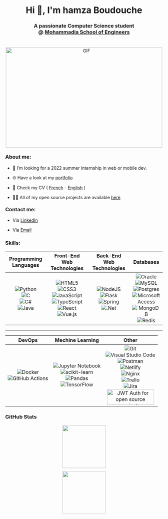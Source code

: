 <h1 align="center">Hi 👋, I'm hamza Boudouche</h1>
<h3 align="center">A passionate Computer Science student <br> @ <a href="https://www.emi.ac.ma/">Mohammadia School of Engineers</a></h3>
<h1></h1>
<p align="center">
<img align="center" alt="GIF" src="https://cdn.dribbble.com/users/1059583/screenshots/4171367/coding-freak.gif" width="500" height="320" style="  display: block; margin-left: auto;margin-right: auto;"/>
</p>
<h3 align="left" style="margin-top: 20px;">About me:</h3>

- 🔭 I’m looking for a 2022 summer internship in web or mobile dev.

- 🌐 Have a look at my [portfolio](https://hboudouche.netlify.com)

- 📄 Check my CV ( [French](https://www.canva.com/design/DAEmahutfVk/pBV5kXP7led1BStE_lwb2w/view?utm_content=DAEmahutfVk&utm_campaign=designshare&utm_medium=link2&utm_source=sharebutton) - [English](https://www.canva.com/design/DAE8BbK2Xcc/naer-PsNDrJQCinprKR3qw/view?utm_content=DAE8BbK2Xcc&utm_campaign=designshare&utm_medium=link2&utm_source=sharebutton) )

- 👨‍💻 All of my open source projects are available [here](https://github.com/hamza-boudouche?tab=repositories)

<h3 align="left" style="margin-top: 20px;">Contact me:</h3>

- Via [LinkedIn](https://www.linkedin.com/in/hamza-boudouche-052b53167/)

- Via <a href = "mailto: boudouche.hamza.11@gmail.com">Email</a>

### Skills:  
  
| Programming Languages | Front-End Web Technologies | Back-End Web Technologies |  Databases  |
| :--: | :--: | :--: | :--: |
|![Python](https://img.shields.io/badge/python-3670A0?style=for-the-badge&logo=python&logoColor=ffdd54)<br>![C](https://img.shields.io/badge/c-%2300599C.svg?style=for-the-badge&logo=c&logoColor=white)<br>![C#](https://img.shields.io/badge/c%23-%23239120.svg?style=for-the-badge&logo=c-sharp&logoColor=white)<br>![Java](https://img.shields.io/badge/java-%23ED8B00.svg?style=for-the-badge&logo=java&logoColor=white)<br>|![HTML5](https://img.shields.io/badge/html5-%23E34F26.svg?style=for-the-badge&logo=html5&logoColor=white)<br>![CSS3](https://img.shields.io/badge/css3-%231572B6.svg?style=for-the-badge&logo=css3&logoColor=white)<br>![JavaScript](https://img.shields.io/badge/javascript-%23323330.svg?style=for-the-badge&logo=javascript&logoColor=%23F7DF1E)<br>![TypeScript](https://img.shields.io/badge/typescript-%23007ACC.svg?style=for-the-badge&logo=typescript&logoColor=white)<br>![React](https://img.shields.io/badge/react-%2320232a.svg?style=for-the-badge&logo=react&logoColor=%2361DAFB)<br>![Vue.js](https://img.shields.io/badge/vuejs-%2335495e.svg?style=for-the-badge&logo=vuedotjs&logoColor=%234FC08D)<br>|![NodeJS](https://img.shields.io/badge/node.js-6DA55F?style=for-the-badge&logo=node.js&logoColor=white)<br>![Flask](https://img.shields.io/badge/flask-%23000.svg?style=for-the-badge&logo=flask&logoColor=white)<br>![Spring](https://img.shields.io/badge/spring-%236DB33F.svg?style=for-the-badge&logo=spring&logoColor=white)<br>![.Net](https://img.shields.io/badge/.NET-5C2D91?style=for-the-badge&logo=.net&logoColor=white)<br>|![Oracle](https://img.shields.io/badge/Oracle-F80000?style=for-the-badge&logo=oracle&logoColor=white)<br>![MySQL](https://img.shields.io/badge/mysql-%2300f.svg?style=for-the-badge&logo=mysql&logoColor=white)<br>![Postgres](https://img.shields.io/badge/postgres-%23316192.svg?style=for-the-badge&logo=postgresql&logoColor=white)<br>![Microsoft Access](https://img.shields.io/badge/Microsoft_Access-A4373A?style=for-the-badge&logo=microsoft-access&logoColor=white)<br>![MongoDB](https://img.shields.io/badge/MongoDB-%234ea94b.svg?style=for-the-badge&logo=mongodb&logoColor=white)<br>![Redis](https://img.shields.io/badge/redis-%23DD0031.svg?style=for-the-badge&logo=redis&logoColor=white)<br>|
-------
|  DevOps | Mechine Learning | Other |
| :--: | :--: | :--: |
|![Docker](https://img.shields.io/badge/docker-%230db7ed.svg?style=for-the-badge&logo=docker&logoColor=white)<br>![GitHub Actions](https://img.shields.io/badge/github%20actions-%232671E5.svg?style=for-the-badge&logo=githubactions&logoColor=white)<br>|![Jupyter Notebook](https://img.shields.io/badge/jupyter-%23FA0F00.svg?style=for-the-badge&logo=jupyter&logoColor=white)<br>![scikit-learn](https://img.shields.io/badge/scikit--learn-%23F7931E.svg?style=for-the-badge&logo=scikit-learn&logoColor=white)<br>![Pandas](https://img.shields.io/badge/pandas-%23150458.svg?style=for-the-badge&logo=pandas&logoColor=white)<br>![TensorFlow](https://img.shields.io/badge/TensorFlow-%23FF6F00.svg?style=for-the-badge&logo=TensorFlow&logoColor=white)<br>|![Git](https://img.shields.io/badge/git-%23F05033.svg?style=for-the-badge&logo=git&logoColor=white)<br>![Visual Studio Code](https://img.shields.io/badge/Visual%20Studio%20Code-0078d7.svg?style=for-the-badge&logo=visual-studio-code&logoColor=white)<br>![Postman](https://img.shields.io/badge/Postman-FF6C37?style=for-the-badge&logo=postman&logoColor=white)<br>![Netlify](https://img.shields.io/badge/netlify-%23000000.svg?style=for-the-badge&logo=netlify&logoColor=#00C7B7)<br>![Nginx](https://img.shields.io/badge/nginx-%23009639.svg?style=for-the-badge&logo=nginx&logoColor=white)<br>![Trello](https://img.shields.io/badge/Trello-%23026AA7.svg?style=for-the-badge&logo=Trello&logoColor=white)<br>![Jira](https://img.shields.io/badge/jira-%230A0FFF.svg?style=for-the-badge&logo=jira&logoColor=white)<br><a width="150" height="50" href="https://auth0.com/?utm_source=oss&utm_medium=gp&utm_campaign=oss" target="_blank" alt="Single Sign On & Token Based Authentication - Auth0"><img width="150" height="50" alt="JWT Auth for open source projects" src="http://cdn.auth0.com/oss/badges/a0-badge-dark.png"/></a><br>|

### GitHub Stats
  <a href="#"><img height="137.3px" src="https://github-readme-stats.vercel.app/api?username=hamza-boudouche&count_private=true&show_icons=true&include_all_commits=true" style="  display: block; margin-left: auto;margin-right: auto; margin-top:10px"/><img height="137.3px" src="https://github-readme-stats.vercel.app/api/top-langs/?username=hamza-boudouche&hide=html&hide_title=true&hide_border=true&layout=compact&langs_count=7&exclude_repo=comp426&text_color=000&icon_color=ffftheme=onedark" style="  display: block; margin-left: auto;margin-right: auto; margin-top:10px"/></a>

